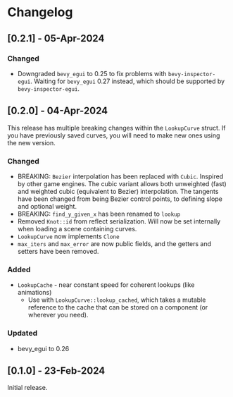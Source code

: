 # Changelog

## [0.2.1] - 05-Apr-2024

### Changed
- Downgraded `bevy_egui` to 0.25 to fix problems with `bevy-inspector-egui`. Waiting for `bevy_egui` 0.27 instead, which should be supported by `bevy-inspector-egui`.

## [0.2.0] - 04-Apr-2024

This release has multiple breaking changes within the `LookupCurve` struct. If you have previously saved curves, you will need to make new ones using the new version.

### Changed
- BREAKING: `Bezier` interpolation has been replaced with `Cubic`. Inspired by other game engines. The cubic variant allows both unweighted (fast) and weighted cubic (equivalent to Bezier) interpolation. The tangents have been changed from being Bezier control points, to defining slope and optional weight.
- BREAKING: `find_y_given_x` has been renamed to `lookup`
- Removed `Knot::id` from reflect serialization. Will now be set internally when loading a scene containing curves.
- `LookupCurve` now implements `Clone`
- `max_iters` and `max_error` are now public fields, and the getters and setters have been removed.

### Added
- `LookupCache` - near constant speed for coherent lookups (like animations)
  - Use with `LookupCurve::lookup_cached`, which takes a mutable reference to the cache that can be stored on a component (or wherever you need).

### Updated
- bevy_egui to 0.26


## [0.1.0] - 23-Feb-2024
Initial release.